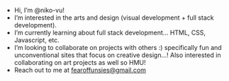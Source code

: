 - Hi, I’m @niko-vu!
- I’m interested in the arts and design (visual development + full stack development).
- I’m currently learning about full stack development... HTML, CSS, Javascript, etc.
- I’m looking to collaborate on projects with others :) specifically fun and unconventional sites that focus on creative design...! Also interested in collaborating on art projects as well so HMU!
- Reach out to me at fearoffunsies@gmail.com

<!---
niko-vu/niko-vu is a ✨ special ✨ repository because its `README.md` (this file) appears on your GitHub profile.
You can click the Preview link to take a look at your changes.
--->
